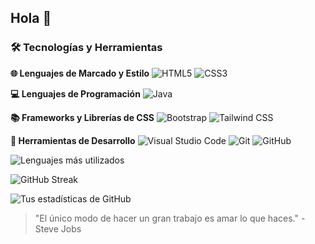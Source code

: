 ## Hola 👋


### 🛠️ Tecnologías y Herramientas

**🌐 Lenguajes de Marcado y Estilo**
![HTML5](https://img.shields.io/badge/-HTML5-E34F26?logo=html5&logoColor=white)
![CSS3](https://img.shields.io/badge/-CSS3-1572B6?logo=css3&logoColor=white)

**💻 Lenguajes de Programación**
![Java](https://img.shields.io/badge/-Java-007396?logo=java&logoColor=white)

**📚 Frameworks y Librerías de CSS**
![Bootstrap](https://img.shields.io/badge/-Bootstrap-7952B3?logo=bootstrap&logoColor=white)
![Tailwind CSS](https://img.shields.io/badge/-Tailwind%20CSS-38B2AC?logo=tailwind-css&logoColor=white)

**🔧 Herramientas de Desarrollo**
![Visual Studio Code](https://img.shields.io/badge/-VS%20Code-007ACC?logo=visual-studio-code&logoColor=white)
![Git](https://img.shields.io/badge/-Git-F05032?logo=git&logoColor=white)
![GitHub](https://img.shields.io/badge/-GitHub-181717?logo=github&logoColor=white)






![Lenguajes más utilizados](https://github-readme-stats.vercel.app/api/top-langs/?username=Tonan47&layout=compact&theme=radical)

![GitHub Streak](https://streak-stats.demolab.com/?user=TU_USUARIO&theme=radical)

![Tus estadísticas de GitHub](https://github-readme-stats.vercel.app/api?username=Tonan47&show_icons=true&theme=radical)














> "El único modo de hacer un gran trabajo es amar lo que haces." - Steve Jobs

<!--
**tonan47/Tonan47** is a ✨ _special_ ✨ repository because its `README.md` (this file) appears on your GitHub profile.

Here are some ideas to get you started:

- 🔭 I’m currently working on ...
- 🌱 I’m currently learning ...
- 👯 I’m looking to collaborate on ...
- 🤔 I’m looking for help with ...
- 💬 Ask me about ...
- 📫 How to reach me: ...
- 😄 Pronouns: ...
- ⚡ Fun fact: ...
-->

